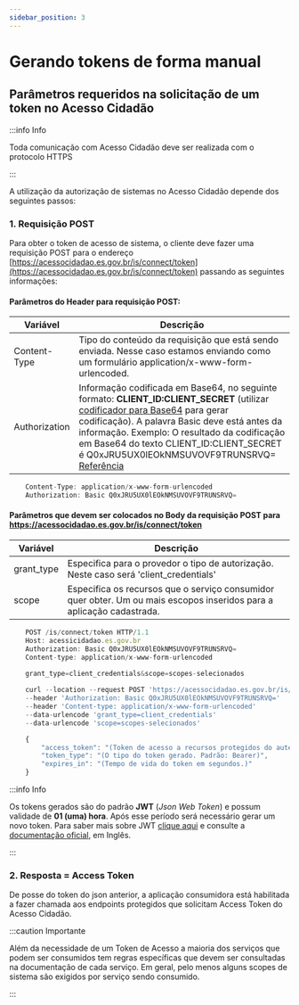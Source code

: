 ```yaml
---
sidebar_position: 3
---
```


# Gerando tokens de forma manual

## Parâmetros requeridos na solicitação de um token no Acesso Cidadão  

:::info Info

Toda comunicação com Acesso Cidadão deve ser realizada com o protocolo HTTPS

:::

A utilização da autorização de sistemas no Acesso Cidadão depende dos seguintes passos:

### 1\. Requisição POST

Para obter o token de acesso de sistema, o cliente deve fazer uma requisição POST para o endereço 
[https://acessocidadao.es.gov.br/is/connect/token](https://acessocidadao.es.gov.br/is/connect/token) passando as seguintes informações:

#### Parâmetros do Header para requisição POST:

|**Variável**|**Descrição**|
|------------|-----------|
|Content-Type|Tipo do conteúdo da requisição que está sendo enviada. Nesse caso estamos enviando como um formulário application/x-www-form-urlencoded.|
|Authorization|Informação codificada em Base64, no seguinte formato: **CLIENT_ID:CLIENT_SECRET** (utilizar [codificador para Base64](https://www.base64decode.org) para gerar codificação). A palavra Basic deve está antes da informação. Exemplo: O resultado da codificação em Base64 do texto CLIENT_ID:CLIENT_SECRET é Q0xJRU5UX0lEOkNMSUVOVF9TRUNSRVQ= [Referência](https://tools.ietf.org/html/rfc7617#page-4)|

```jsx title="Exemplo de header"
    Content-Type: application/x-www-form-urlencoded
    Authorization: Basic Q0xJRU5UX0lEOkNMSUVOVF9TRUNSRVQ=
```

#### Parâmetros que devem ser colocados no Body da requisição POST para **https://acessocidadao.es.gov.br/is/connect/token**

|**Variável**|**Descrição**|
|------------|-----------|
|grant_type|Especifica para o provedor o tipo de autorização. Neste caso será 'client_credentials'|
|scope|Especifica os recursos que o serviço consumidor quer obter. Um ou mais escopos inseridos para a aplicação cadastrada.



```jsx title="Exemplo da chamada HTTP"
    POST /is/connect/token HTTP/1.1
    Host: acessicidadao.es.gov.br
    Authorization: Basic Q0xJRU5UX0lEOkNMSUVOVF9TRUNSRVQ=
    Content-type: application/x-www-form-urlencoded
    
    grant_type=client_credentials&scope=scopes-selecionados
```

```jsx title="Exemplo da chamada cURL"
    curl --location --request POST 'https://acessocidadao.es.gov.br/is/connect/token' \
    --header 'Authorization: Basic Q0xJRU5UX0lEOkNMSUVOVF9TRUNSRVQ='
    --header 'Content-type: application/x-www-form-urlencoded'
    --data-urlencode 'grant_type=client_credentials'
    --data-urlencode 'scope=scopes-selecionados'
```

```jsx title="O serviço retornará, em caso de sucesso, as informações abaixo no formato JSON"
    {
        "access_token": "(Token de acesso a recursos protegidos do autenticador.)",
        "token_type": "(O tipo do token gerado. Padrão: Bearer)",
        "expires_in": "(Tempo de vida do token em segundos.)"
    }
```

:::info Info

Os tokens gerados são do padrão **JWT** (*Json Web Token*) e possum validade de **01 (uma) hora**. Após esse período será necessário gerar um novo token. Para saber mais sobre JWT [clique aqui](https://pt.wikipedia.org/wiki/JSON_Web_Token) e consulte a [documentação oficial](https://jwt.io/introduction), em Inglês.

:::

### 2\. Resposta = Access Token 

De posse do token do json anterior, a aplicação consumidora está habilitada a fazer chamada aos endpoints protegidos que solicitam Access Token do Acesso Cidadão.

:::caution Importante
    
Além da necessidade de um Token de Acesso a maioria dos serviços que podem ser consumidos tem regras específicas que 
    devem ser consultadas na documentação de cada serviço. Em geral, pelo menos alguns scopes de sistema são exigidos
    por serviço sendo consumido.

:::


